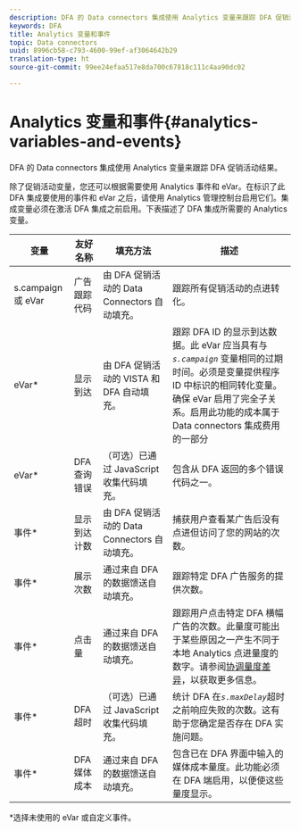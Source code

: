 ```yaml
---
description: DFA 的 Data connectors 集成使用 Analytics 变量来跟踪 DFA 促销活动结果。
keywords: DFA
title: Analytics 变量和事件
topic: Data connectors
uuid: 8996cb58-c793-4600-99ef-af3064642b29
translation-type: ht
source-git-commit: 99ee24efaa517e8da700c67818c111c4aa90dc02

---
```



# Analytics 变量和事件{#analytics-variables-and-events}

DFA 的 Data connectors 集成使用 Analytics 变量来跟踪 DFA 促销活动结果。

除了促销活动变量，您还可以根据需要使用 Analytics 事件和 eVar。在标识了此 DFA 集成要使用的事件和 eVar 之后，请使用 Analytics 管理控制台启用它们。集成变量必须在激活 DFA 集成之前启用。下表描述了 DFA 集成所需要的 Analytics 变量。

| 变量 | 友好名称 | 填充方法 | 描述 |
|---|---|---|---|
| s.campaign 或 eVar | 广告跟踪代码 | 由 DFA 促销活动的 Data Connectors 自动填充。 | 跟踪所有促销活动的点进转化。 |
| eVar* | 显示到达 | 由 DFA 促销活动的 VISTA 和 DFA 自动填充。 | 跟踪 DFA ID 的显示到达数据。此 eVar 应当具有与 *`s.campaign`* 变量相同的过期时间。必须是变量提供程序 ID 中标识的相同转化变量。确保 eVar 启用了完全子关系。启用此功能的成本属于 Data connectors 集成费用的一部分 |
| eVar* | DFA 查询错误 | （可选）已通过 JavaScript 收集代码填充。 | 包含从 DFA 返回的多个错误代码之一。 |
| 事件* | 显示到达计数 | 由 DFA 促销活动的 Data Connectors 自动填充。 | 捕获用户查看某广告后没有点进但访问了您的网站的次数。 |
| 事件* | 展示次数 | 通过来自 DFA 的数据馈送自动填充。 | 跟踪特定 DFA 广告服务的提供次数。 |
| 事件* | 点击量 | 通过来自 DFA 的数据馈送自动填充。 | 跟踪用户点击特定 DFA 横幅广告的次数。此量度可能出于某些原因之一产生不同于本地 Analytics 点进量度的数字。请参阅[协调量度差异](/help/import/data-connectors/dfa-data-connector-analytics/dfa-reconciling-metric-discrepancies.md)，以获取更多信息。 |
| 事件* | DFA 超时 | （可选）已通过 JavaScript 收集代码填充。 | 统计 DFA 在&#x200B;*`s.maxDelay`*&#x200B;超时之前响应失败的次数。这有助于您确定是否存在 DFA 实施问题。 |
| 事件* | DFA 媒体成本 | 通过来自 DFA 的数据馈送自动填充。 | 包含已在 DFA 界面中输入的媒体成本量度。此功能必须在 DFA 端启用，以便使这些量度显示。 |

*选择未使用的 eVar 或自定义事件。
